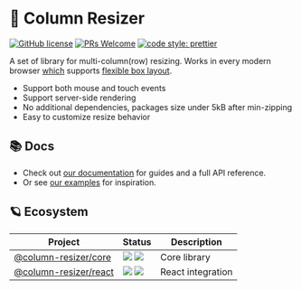 # 🐙 Column Resizer

[![GitHub license](https://img.shields.io/badge/license-MIT-blue.svg)](https://github.com/Runjuu/column-resizer/blob/main/LICENSE) [![PRs Welcome](https://img.shields.io/badge/PRs-welcome-brightgreen.svg)](#contributing) [![code style: prettier](https://img.shields.io/badge/code_style-prettier-ff69b4.svg?style=flat)](https://github.com/prettier/prettier)

A set of library for multi-column(row) resizing. Works in every modern browser [which](https://caniuse.com/#feat=flexbox) supports [flexible box layout](https://developer.mozilla.org/en-US/docs/Web/CSS/CSS_Flexible_Box_Layout).

- Support both mouse and touch events
- Support server-side rendering
- No additional dependencies, packages size under 5kB after min-zipping
- Easy to customize resize behavior

## 📚 Docs

- Check out [our documentation](https://column-resizer.runjuu.com/) for guides and a full API reference.
- Or see [our examples](https://github.com/runjuu/column-resizer/tree/main/packages/docs/examples) for inspiration.

## 🪐 Ecosystem

| **Project**                                                      | **Status**                                                                                                                                                                                                                                                                                                                   | **Description**   |
| ---------------------------------------------------------------- | ---------------------------------------------------------------------------------------------------------------------------------------------------------------------------------------------------------------------------------------------------------------------------------------------------------------------------- | ----------------- |
| [@column-resizer/core](https://column-resizer.runjuu.com/core)   | [![](https://img.shields.io/npm/v/@column-resizer/core.svg?style=flat)](https://www.npmjs.com/package/@column-resizer/core) [![](https://img.shields.io/bundlephobia/minzip/@column-resizer/core?label=minzipped%20size&colorA=373737&colorB=0A70E9&style=flat)](https://bundlephobia.com/result?p=@column-resizer/core)     | Core library      |
| [@column-resizer/react](https://column-resizer.runjuu.com/react) | [![](https://img.shields.io/npm/v/@column-resizer/react.svg?style=flat)](https://www.npmjs.com/package/@column-resizer/react) [![](https://img.shields.io/bundlephobia/minzip/@column-resizer/react?label=minzipped%20size&colorA=373737&colorB=0A70E9&style=flat)](https://bundlephobia.com/result?p=@column-resizer/react) | React integration |
